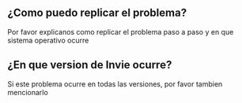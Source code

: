 ## ¿Como puedo replicar el problema?
Por favor explicanos como replicar el problema paso a paso y en que sistema operativo ocurre
## ¿En que version de Invie ocurre?
Si este problema ocurre en todas las versiones, por favor tambien mencionarlo
